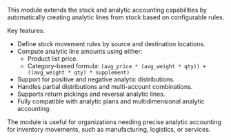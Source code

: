 This module extends the stock and analytic accounting capabilities by automatically creating analytic lines from stock based on configurable rules.

Key features:

- Define stock movement rules by source and destination locations.
- Compute analytic line amounts using either:
  - Product list price.
  - Category-based formula: `(avg_price * (avg_weight * qty)) + ((avg_weight * qty) * supplement)`
- Support for positive and negative analytic distributions.
- Handles partial distributions and multi-account combinations.
- Supports return pickings and reversal analytic lines.
- Fully compatible with analytic plans and multidimensional analytic accounting.

The module is useful for organizations needing precise analytic accounting for inventory movements, such as manufacturing, logistics, or services.
